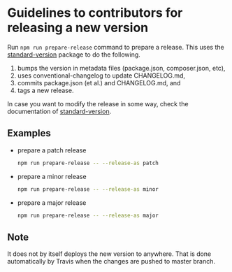 # Guidelines to contributors for releasing a new version

Run `npm run prepare-release` command to prepare a release.
This uses the [standard-version](https://github.com/conventional-changelog/standard-version) package to do the following.

1. bumps the version in metadata files (package.json, composer.json, etc),
1. uses conventional-changelog to update CHANGELOG.md,
1. commits package.json (et al.) and CHANGELOG.md, and
1. tags a new release.

In case you want to modify the release in some way, check the documentation of [standard-version](https://github.com/conventional-changelog/standard-version).

## Examples

- prepare a patch release
  
  ```bash
  npm run prepare-release -- --release-as patch
  ```
  
- prepare a minor release
 
  ```bash
  npm run prepare-release -- --release-as minor
  ```
  
- prepare a major release

  ```bash
  npm run prepare-release -- --release-as major
  ```

## Note

It does not by itself deploys the new version to anywhere.
That is done automatically by Travis when the changes are pushed to master branch.
